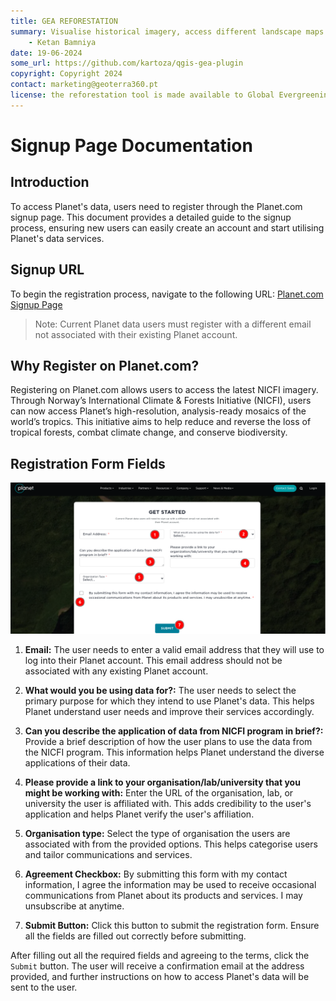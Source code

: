 ```yaml
---
title: GEA REFORESTATION
summary: Visualise historical imagery, access different landscape maps and generate reports for potential afforestation sites.
    - Ketan Bamniya
date: 19-06-2024
some_url: https://github.com/kartoza/qgis-gea-plugin
copyright: Copyright 2024
contact: marketing@geoterra360.pt
license: the reforestation tool is made available to Global Evergreening Global Alliance (GEA) under a non-exclusive, sub-licensable, perpetual, irrevocable, royalty-free licence. This which allows GEA to use and replicate the QGIS plugin and tool for the appointed project areas in Kenya, Uganda, and Malawi; and any other carbon offset future project areas managed, operated, and undertaken by GEA. The reforestation tool concept, functionality, and operations, as well as the physical QGIS plugin are covered, considered, and always remain the Intellectual Property of GT360.
---
```


# Signup Page Documentation

## Introduction

To access Planet's data, users need to register through the Planet.com signup page. This document provides a detailed guide to the signup process, ensuring new users can easily create an account and start utilising Planet's data services.

## Signup URL

To begin the registration process, navigate to the following URL: [Planet.com Signup Page](https://www.planet.com/nicfi/#sign-up)

> Note: Current Planet data users must register with a different email not associated with their existing Planet account.

## Why Register on Planet.com?

Registering on Planet.com allows users to access the latest NICFI imagery. Through Norway’s International Climate & Forests Initiative (NICFI), users can now access Planet’s high-resolution, analysis-ready mosaics of the world’s tropics. This initiative aims to help reduce and reverse the loss of tropical forests, combat climate change, and conserve biodiversity.

## Registration Form Fields

![SignUp form](./img/sign-up-1.png)

1. **Email:** The user needs to enter a valid email address that they will use to log into their Planet account. This email address should not be associated with any existing Planet account.

2. **What would you be using data for?:** The user needs to select the primary purpose for which they intend to use Planet's data. This helps Planet understand user needs and improve their services accordingly.

3. **Can you describe the application of data from NICFI program in brief?:** Provide a brief description of how the user plans to use the data from the NICFI program. This information helps Planet understand the diverse applications of their data.

4. **Please provide a link to your organisation/lab/university that you might be working with:** Enter the URL of the organisation, lab, or university the user is affiliated with. This adds credibility to the user's application and helps Planet verify the user's affiliation.

5. **Organisation type:** Select the type of organisation the users are associated with from the provided options. This helps categorise users and tailor communications and services.

6. **Agreement Checkbox:** By submitting this form with my contact information, I agree the information may be used to receive occasional communications from Planet about its products and services. I may unsubscribe at anytime.

7. **Submit Button:** Click this button to submit the registration form. Ensure all the fields are filled out correctly before submitting.

After filling out all the required fields and agreeing to the terms, click the `Submit` button. The user will receive a confirmation email at the address provided, and further instructions on how to access Planet's data will be sent to the user.

